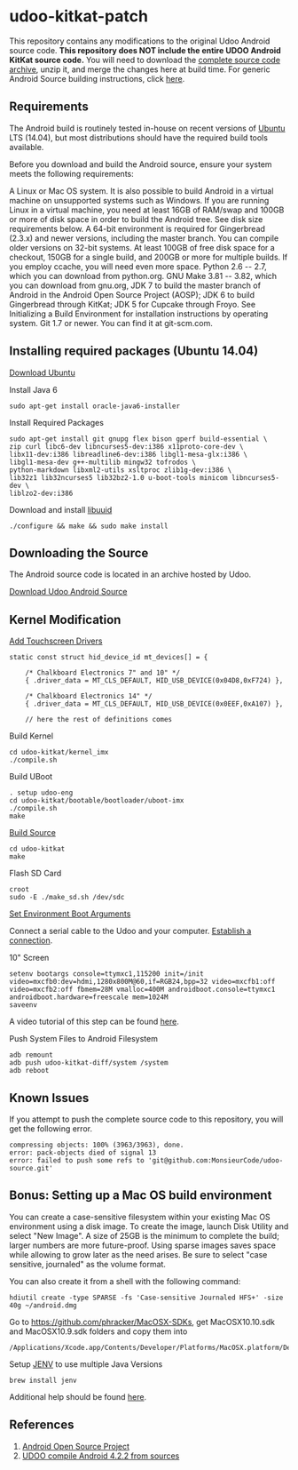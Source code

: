 # udoo-kitkat-patch

This repository contains any modifications to the original Udoo Android source code. **This repository does NOT include the entire UDOO Android KitKat source code.** You will need to download the [complete source code archive](http://udoo.org/download/files/Sources/), unzip it, and merge the changes here at build time. For generic Android Source building instructions, click [here](http://source.android.com/source/building.html).

## Requirements

The Android build is routinely tested in-house on recent versions of [Ubuntu](http://www.ubuntu.com/download) LTS (14.04), but most distributions should have the required build tools available.

Before you download and build the Android source, ensure your system meets the following requirements:

A Linux or Mac OS system. It is also possible to build Android in a virtual machine on unsupported systems such as Windows. If you are running Linux in a virtual machine, you need at least 16GB of RAM/swap and 100GB or more of disk space in order to build the Android tree. See disk size requirements below.
A 64-bit environment is required for Gingerbread (2.3.x) and newer versions, including the master branch. You can compile older versions on 32-bit systems.
At least 100GB of free disk space for a checkout, 150GB for a single build, and 200GB or more for multiple builds. If you employ ccache, you will need even more space.
Python 2.6 -- 2.7, which you can download from python.org.
GNU Make 3.81 -- 3.82, which you can download from gnu.org,
JDK 7 to build the master branch of Android in the Android Open Source Project (AOSP); JDK 6 to build Gingerbread through KitKat; JDK 5 for Cupcake through Froyo. See Initializing a Build Environment for installation instructions by operating system.
Git 1.7 or newer. You can find it at git-scm.com.

## Installing required packages (Ubuntu 14.04)

[Download Ubuntu](http://www.ubuntu.com/download)

Install Java 6

    sudo apt-get install oracle-java6-installer

Install Required Packages

    sudo apt-get install git gnupg flex bison gperf build-essential \
    zip curl libc6-dev libncurses5-dev:i386 x11proto-core-dev \
    libx11-dev:i386 libreadline6-dev:i386 libgl1-mesa-glx:i386 \
    libgl1-mesa-dev g++-multilib mingw32 tofrodos \
    python-markdown libxml2-utils xsltproc zlib1g-dev:i386 \
    lib32z1 lib32ncurses5 lib32bz2-1.0 u-boot-tools minicom libncurses5-dev \
    liblzo2-dev:i386

Download and install [libuuid](http://sourceforge.net/projects/libuuid/?source=typ_redirect)

    ./configure && make && sudo make install

## Downloading the Source

The Android source code is located in an archive hosted by Udoo.

[Download Udoo Android Source](http://udoo.org/download/files/Sources/)
    
## Kernel Modification

[Add Touchscreen Drivers](http://www.chalk-elec.com/?p=2028)

    static const struct hid_device_id mt_devices[] = {
        
        /* Chalkboard Electronics 7" and 10" */
        { .driver_data = MT_CLS_DEFAULT, HID_USB_DEVICE(0x04D8,0xF724) },
        
        /* Chalkboard Electronics 14" */
        { .driver_data = MT_CLS_DEFAULT, HID_USB_DEVICE(0x0EEF,0xA107) },
        
        // here the rest of definitions comes

Build Kernel

    cd udoo-kitkat/kernel_imx
    ./compile.sh

Build UBoot

    . setup udoo-eng
    cd udoo-kitkat/bootable/bootloader/uboot-imx
    ./compile.sh
    make

[Build Source](http://elinux.org/UDOO_compile_Android_4.2.2_from_sources)

    cd udoo-kitkat
    make

Flash SD Card

    croot
    sudo -E ./make_sd.sh /dev/sdc

[Set Environment Boot Arguments](http://elinux.org/UDOO_setup_lvds_panels)

Connect a serial cable to the Udoo and your computer. [Establish a connection](http://www.udoo.org/tutorial/connecting-via-serial-cable/).

10" Screen

    setenv bootargs console=ttymxc1,115200 init=/init video=mxcfb0:dev=hdmi,1280x800M@60,if=RGB24,bpp=32 video=mxcfb1:off video=mxcfb2:off fbmem=28M vmalloc=400M androidboot.console=ttymxc1 androidboot.hardware=freescale mem=1024M
    saveenv

A video tutorial of this step can be found [here](https://www.youtube.com/watch?v=7CYsKJ1kqsk).

Push System Files to Android Filesystem

    adb remount
    adb push udoo-kitkat-diff/system /system
    adb reboot

## Known Issues
If you attempt to push the complete source code to this repository, you will get the following error.

    compressing objects: 100% (3963/3963), done.
    error: pack-objects died of signal 13
    error: failed to push some refs to 'git@github.com:MonsieurCode/udoo-source.git' 

## Bonus: Setting up a Mac OS build environment

You can create a case-sensitive filesystem within your existing Mac OS environment using a disk image. To create the image, launch Disk Utility and select "New Image". A size of 25GB is the minimum to complete the build; larger numbers are more future-proof. Using sparse images saves space while allowing to grow later as the need arises. Be sure to select "case sensitive, journaled" as the volume format.

You can also create it from a shell with the following command:

    hdiutil create -type SPARSE -fs 'Case-sensitive Journaled HFS+' -size 40g ~/android.dmg

Go to https://github.com/phracker/MacOSX-SDKs, get MacOSX10.10.sdk and MacOSX10.9.sdk folders and copy them into

    /Applications/Xcode.app/Contents/Developer/Platforms/MacOSX.platform/Developer/SDKs
    
Setup [JENV](http://www.jenv.be/) to use multiple Java Versions

    brew install jenv
    
Additional help should be found [here](http://tryge.com/2013/06/15/build-android-from-source-macosx/).

## References 

1. [Android Open Source Project](https://source.android.com/source/requirements.html)
2. [UDOO compile Android 4.2.2 from sources](http://elinux.org/UDOO_compile_Android_4.2.2_from_sources)
